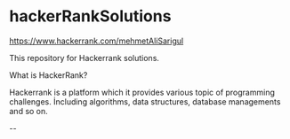 # hackerRankSolutions

https://www.hackerrank.com/mehmetAliSarigul

This repository for Hackerrank solutions.

What is HackerRank?

Hackerrank is a platform which it provides various topic of programming challenges. İncluding algorithms, data structures, database managements and so on.


--
